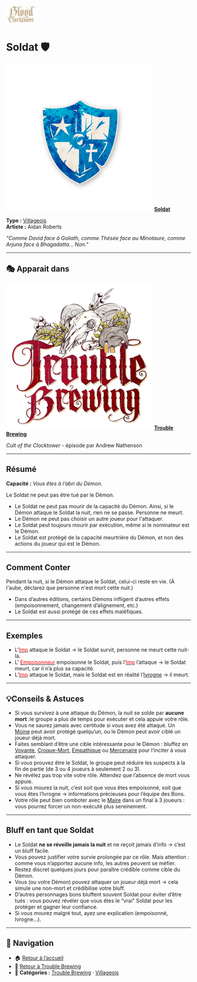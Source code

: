 <p align="left">
  <a href="/botc-fr-bambi/">
    <img src="../images/logo.png" alt="Accueil BotC FR" width="80">
  </a>
</p>

# Soldat 🛡️

[<img src="../images/Icon_soldier.png" alt="Soldat" width="400">](soldat.md) [**Soldat**](../tb_roles/soldat.md)

**Type :** [Villageois](../villageois.md)  
**Artiste :** Aidan Roberts  

*"Comme David face à Goliath, comme Thésée face au Minotaure, comme Arjuna face à Bhagadatta... Non."*

---

## 🎭 Apparait dans
[<img src="../images/Logo_trouble_brewing.png" alt="Trouble Brewing" width="400">](../trouble_brewing.md) [**Trouble Brewing**](../trouble_brewing.md) 

*Cult of the Clocktower* - épisode par Andrew Nathenson

---

## Résumé
**Capacité :** *Vous êtes à l’abri du Démon.*  

Le Soldat ne peut pas être tué par le Démon.

- Le Soldat ne peut pas mourir de la capacité du Démon. Ainsi, si le Démon attaque le Soldat la nuit, rien ne se passe. Personne ne meurt. 
- Le Démon ne peut pas choisir un autre joueur pour l'attaquer.
- Le Soldat peut toujours mourir par exécution, même si le nominateur est le Démon. 
- Le Soldat est protégé de la capacité meurtrière du Démon, et non des actions du joueur qui est le Démon.

---
## Comment Conter

Pendant la nuit, si le Démon attaque le Soldat, celui-ci reste en vie. (À l'aube, déclarez que personne n'est mort cette nuit.)
- Dans d’autres éditions, certains Démons infligent d’autres effets (empoisonnement, changement d’alignement, etc.)
- Le Soldat est aussi protégé de ces effets maléfiques.  


---
## Exemples
- L’[<span style="color:red">Imp</span>](imp.md)  attaque le Soldat → le Soldat survit, personne ne meurt cette nuit-là.  
- L' [<span style="color:red">Empoisonneur</span>](../tb_roles/empoisonneur.md) empoisonne le Soldat, puis l’[<span style="color:red">Imp</span>](imp.md) l’attaque → le Soldat meurt, car il n’a plus sa capacité.  
- L’[<span style="color:red">Imp</span>](imp.md) attaque le Soldat, mais le Soldat est en réalité l’[Ivrogne](ivrogne.md) → il meurt.  

---

## 💡Conseils & Astuces
- Si vous survivez à une attaque du Démon, la nuit se solde par **aucune mort** :le groupe a plus de temps pour exécuter et cela appuie votre rôle.  
- Vous ne saurez jamais avec certitude si vous avez été attaqué. Un [Moine](moine.md) peut avoir protégé quelqu’un, ou le Démon peut avoir ciblé un joueur déjà mort.  
- Faites semblant d’être une cible intéressante pour le Démon : bluffez en [Voyante](voyante.md), [Croque-Mort](croque-mort.md), [Empathique](empathique.md) ou [Mercenaire](mercenaire.md) pour l’inciter à vous attaquer.  
- Si vous prouvez être le Soldat, le groupe peut réduire les suspects à la fin de partie (de 3 ou 4 joueurs à seulement 2 ou 3).  
- Ne révélez pas trop vite votre rôle. Attendez que l’absence de mort vous appuie.  
- Si vous mourez la nuit, c’est soit que vous êtes empoisonné, soit que vous êtes l’Ivrogne → informations précieuses pour l’équipe des Bons.  
- Votre rôle peut bien comboter avec le [Maire](maire.md) dans un final à 3 joueurs : vous pourrez forcer un non-exécuté plus sereinement.  

---

## Bluff en tant que Soldat
- Le Soldat **ne se réveille jamais la nuit** et ne reçoit jamais d’info → c’est un bluff facile.  
- Vous pouvez justifier votre survie prolongée par ce rôle. Mais attention : comme vous n’apportez aucune info, les autres peuvent se méfier.  
- Restez discret quelques jours pour paraître crédible comme cible du Démon.  
- Vous (ou votre Démon) pouvez attaquer un joueur déjà mort → cela simule une non-mort et crédibilise votre bluff.  
- D’autres personnages bons bluffent souvent Soldat pour éviter d’être tués : vous pouvez révéler que vous êtes le “vrai” Soldat pour les protéger et gagner leur confiance.  
- Si vous mourez malgré tout, ayez une explication (empoisonné, Ivrogne…).  

---

## 📂 Navigation 

- 🏠 [Retour à l’accueil](/botc-fr-bambi/)  
- 🍺 [Retour à Trouble Brewing](../trouble_brewing.md)  
- 📂 **Catégories :** [Trouble Brewing](../trouble_brewing.md) · [Villageois](../villageois.md) 

